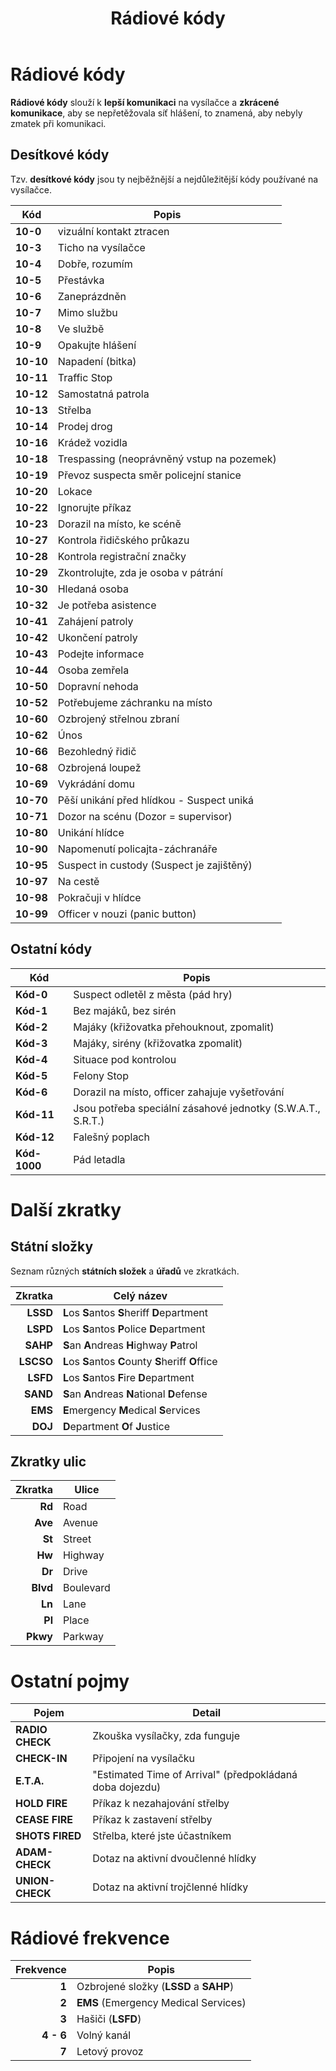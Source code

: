 ﻿---
title: Rádiové kódy
description: Seznamy rádiových kódů a zkratek
---

# Rádiové kódy

**Rádiové kódy** slouží k **lepší komunikaci** na vysílačce a **zkrácené komunikace**, aby se nepřetěžovala síť hlášení, to znamená, aby nebyly zmatek při komunikaci.

## Desítkové kódy

Tzv. **desítkové kódy** jsou ty nejběžnější a nejdůležitější kódy používané na vysílačce.

| Kód         | Popis                                                      |
|-------------|------------------------------------------------------------|
| **10-0**    | vizuální kontakt ztracen                                   |
| **10-3**    | Ticho na vysílačce                                         |
| **10-4**    | Dobře, rozumím                                             |
| **10-5**    | Přestávka                                                  |
| **10-6**    | Zaneprázdněn                                               |
| **10-7**    | Mimo službu                                                |
| **10-8**    | Ve službě                                                  |
| **10-9**    | Opakujte hlášení                                           |
| **10-10**   | Napadení (bitka)                                           |
| **10-11**   | Traffic Stop                                               |
| **10-12**   | Samostatná patrola                                         |
| **10-13**   | Střelba                                                    |
| **10-14**   | Prodej drog                                                |
| **10-16**   | Krádež vozidla                                             |
| **10-18**   | Trespassing (neoprávněný vstup na pozemek)                 |
| **10-19**   | Převoz suspecta směr policejní stanice                     |
| **10-20**   | Lokace                                                     |
| **10-22**   | Ignorujte příkaz                                           |
| **10-23**   | Dorazil na místo, ke scéně                                 |
| **10-27**   | Kontrola řidičského průkazu                                |
| **10-28**   | Kontrola registrační značky                                |
| **10-29**   | Zkontrolujte, zda je osoba v pátrání                       |
| **10-30**   | Hledaná osoba                                              |
| **10-32**   | Je potřeba asistence                                       |
| **10-41**   | Zahájení patroly                                           |
| **10-42**   | Ukončení patroly                                           |
| **10-43**   | Podejte informace                                          |
| **10-44**   | Osoba zemřela                                              |
| **10-50**   | Dopravní nehoda                                            |
| **10-52**   | Potřebujeme záchranku na místo                             |
| **10-60**   | Ozbrojený střelnou zbraní                                  |
| **10-62**   | Únos                                                       |
| **10-66**   | Bezohledný řidič                                           |
| **10-68**   | Ozbrojená loupež                                           |
| **10-69**   | Vykrádání domu                                             |
| **10-70**   | Pěší unikání před hlídkou - Suspect uniká                  |
| **10-71**   | Dozor na scénu (Dozor = supervisor)                        |
| **10-80**   | Unikání hlídce                                             |
| **10-90**   | Napomenutí policajta-záchranáře                            |
| **10-95**   | Suspect in custody (Suspect je zajištěný)                  |
| **10-97**   | Na cestě                                                   |
| **10-98**   | Pokračuji v hlídce                                         |
| **10-99**   | Officer v nouzi (panic button)                             |

## Ostatní kódy

| Kód         | Popis                                                      |
|-------------|------------------------------------------------------------|
| **Kód-0**   | Suspect odletěl z města (pád hry)                          |
| **Kód-1**   | Bez majáků, bez sirén                                      |
| **Kód-2**   | Majáky (křižovatka přehouknout, zpomalit)                  |
| **Kód-3**   | Majáky, sirény (křižovatka zpomalit)                       |
| **Kód-4**   | Situace pod kontrolou                                      |
| **Kód-5**   | Felony Stop                                                |
| **Kód-6**   | Dorazil na místo, officer zahajuje vyšetřování             |
| **Kód-11**  | Jsou potřeba speciální zásahové jednotky (S.W.A.T., S.R.T.)|
| **Kód-12**  | Falešný poplach                                            |
| **Kód-1000**| Pád letadla                                                |

# Další zkratky

## Státní složky

Seznam různých **státních složek** a **úřadů** ve zkratkách.

| Zkratka      | Celý název                                               |
|-------------:|----------------------------------------------------------|
| **LSSD**     | **L**os **S**antos **S**heriff **D**epartment            |
| **LSPD**     | **L**os **S**antos **P**olice **D**epartment             |
| **SAHP**     | **S**an **A**ndreas **H**ighway **P**atrol               |
| **LSCSO**    | **L**os **S**antos **C**ounty **S**heriff **O**ffice     |
| **LSFD**     | **L**os **S**antos **F**ire **D**epartment               |
| **SAND**     | **S**an **A**ndreas **N**ational **D**efense             |
| **EMS**      | **E**mergency **M**edical **S**ervices                   |
| **DOJ**      | **D**epartment **O**f **J**ustice                        |

## Zkratky ulic

| Zkratka      | Ulice                                                    |
|-------------:|----------------------------------------------------------|
| **Rd**       | Road                                                     |
| **Ave**      | Avenue                                                   |
| **St**       | Street                                                   |
| **Hw**       | Highway                                                  |
| **Dr**       | Drive                                                    |
| **Blvd**     | Boulevard                                                |
| **Ln**       | Lane                                                     |
| **Pl**       | Place                                                    |
| **Pkwy**     | Parkway                                                  |

# Ostatní pojmy

| Pojem           | Detail                                                  |
|-----------------|---------------------------------------------------------|
| **RADIO CHECK** | Zkouška vysílačky, zda funguje                          |
| **CHECK-IN**    | Připojení na vysílačku                                  |
| **E.T.A.**      | "Estimated Time of Arrival" (předpokládaná doba dojezdu)|
| **HOLD FIRE**   | Příkaz k nezahajování střelby                           |
| **CEASE FIRE**  | Příkaz k zastavení střelby                              |
| **SHOTS FIRED** | Střelba, které jste účastníkem                          |
| **ADAM-CHECK**  | Dotaz na aktivní dvoučlenné hlídky                      |
| **UNION-CHECK** | Dotaz na aktivní trojčlenné hlídky                      |

# Rádiové frekvence
| Frekvence   | Popis                                  |
|------------:|----------------------------------------|
| **1**       | Ozbrojené složky (**LSSD** a **SAHP**) |
| **2**       | **EMS** (Emergency Medical Services)   |
| **3**       | Hašiči (**LSFD**)                      |
| **4 - 6**   | Volný kanál                            |
| **7**       | Letový provoz                          |
